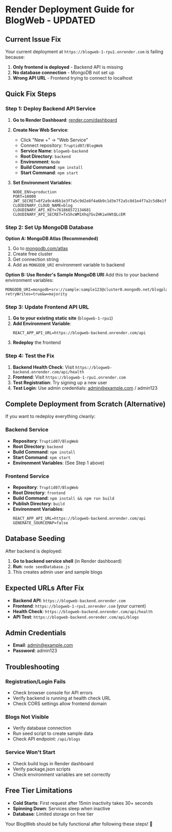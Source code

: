 # Render Deployment Guide for BlogWeb - UPDATED

## Current Issue Fix

Your current deployment at `https://blogweb-1-rpu1.onrender.com` is failing because:
1. **Only frontend is deployed** - Backend API is missing
2. **No database connection** - MongoDB not set up
3. **Wrong API URL** - Frontend trying to connect to localhost

## Quick Fix Steps

### Step 1: Deploy Backend API Service

1. **Go to Render Dashboard**: [render.com/dashboard](https://render.com/dashboard)
2. **Create New Web Service**:
   - Click "New +" → "Web Service"
   - Connect repository: `Truptid07/BlogWeb`
   - **Service Name**: `blogweb-backend`
   - **Root Directory**: `backend`
   - **Environment**: `Node`
   - **Build Command**: `npm install`
   - **Start Command**: `npm start`

3. **Set Environment Variables**:
   ```
   NODE_ENV=production
   PORT=10000
   JWT_SECRET=8f2a9c4d6b1e3f7a5c9d2e8f4a6b9c1d3e7f2a5c8d1e4f7a2c5d8e1f4a7b9c2e5f8a1d4e7f2a5c8d1e4f7a2c
   CLOUDINARY_CLOUD_NAME=blog
   CLOUDINARY_API_KEY=761868572134681
   CLOUDINARY_API_SECRET=TxShcWM1Xhq7GvZHKiwVWtQLcEM
   ```

### Step 2: Set Up MongoDB Database

**Option A: MongoDB Atlas (Recommended)**
1. Go to [mongodb.com/atlas](https://mongodb.com/atlas)
2. Create free cluster
3. Get connection string
4. Add as `MONGODB_URI` environment variable to backend

**Option B: Use Render's Sample MongoDB URI**
Add this to your backend environment variables:
```
MONGODB_URI=mongodb+srv://sample:sample123@cluster0.mongodb.net/blogplatform?retryWrites=true&w=majority
```

### Step 3: Update Frontend API URL

1. **Go to your existing static site** (`blogweb-1-rpu1`)
2. **Add Environment Variable**:
   ```
   REACT_APP_API_URL=https://blogweb-backend.onrender.com/api
   ```
3. **Redeploy** the frontend

### Step 4: Test the Fix

1. **Backend Health Check**: Visit `https://blogweb-backend.onrender.com/api/health`
2. **Frontend**: Visit `https://blogweb-1-rpu1.onrender.com`
3. **Test Registration**: Try signing up a new user
4. **Test Login**: Use admin credentials: admin@example.com / admin123

## Complete Deployment from Scratch (Alternative)

If you want to redeploy everything cleanly:

### Backend Service
- **Repository**: `Truptid07/BlogWeb`
- **Root Directory**: `backend`
- **Build Command**: `npm install`
- **Start Command**: `npm start`
- **Environment Variables**: (See Step 1 above)

### Frontend Service  
- **Repository**: `Truptid07/BlogWeb`
- **Root Directory**: `frontend`
- **Build Command**: `npm install && npm run build`
- **Publish Directory**: `build`
- **Environment Variables**:
  ```
  REACT_APP_API_URL=https://blogweb-backend.onrender.com/api
  GENERATE_SOURCEMAP=false
  ```

## Database Seeding

After backend is deployed:
1. **Go to backend service shell** (in Render dashboard)
2. **Run**: `node seedDatabase.js`
3. This creates admin user and sample blogs

## Expected URLs After Fix

- **Backend API**: `https://blogweb-backend.onrender.com`
- **Frontend**: `https://blogweb-1-rpu1.onrender.com` (your current)
- **Health Check**: `https://blogweb-backend.onrender.com/api/health`
- **API Test**: `https://blogweb-backend.onrender.com/api/blogs`

## Admin Credentials

- **Email**: admin@example.com  
- **Password**: admin123

## Troubleshooting

### Registration/Login Fails
- Check browser console for API errors
- Verify backend is running at health check URL
- Check CORS settings allow frontend domain

### Blogs Not Visible
- Verify database connection
- Run seed script to create sample data
- Check API endpoint: `/api/blogs`

### Service Won't Start
- Check build logs in Render dashboard
- Verify package.json scripts
- Check environment variables are set correctly

## Free Tier Limitations

- **Cold Starts**: First request after 15min inactivity takes 30+ seconds
- **Spinning Down**: Services sleep when inactive
- **Database**: Limited storage on free tier

Your BlogWeb should be fully functional after following these steps! 🚀